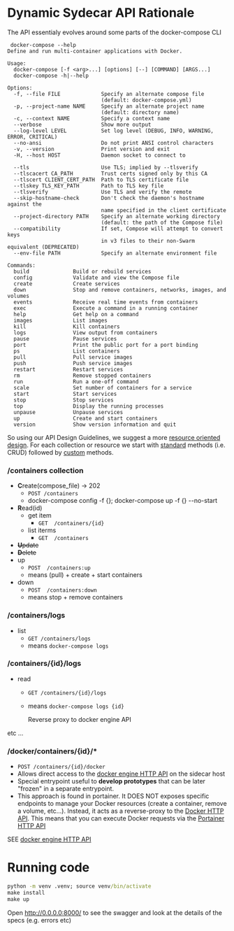 # Dynamic Sydecar API Rationale

The API essentialy evolves around some parts of the docker-compose CLI

```
 docker-compose --help
Define and run multi-container applications with Docker.

Usage:
  docker-compose [-f <arg>...] [options] [--] [COMMAND] [ARGS...]
  docker-compose -h|--help

Options:
  -f, --file FILE             Specify an alternate compose file
                              (default: docker-compose.yml)
  -p, --project-name NAME     Specify an alternate project name
                              (default: directory name)
  -c, --context NAME          Specify a context name
  --verbose                   Show more output
  --log-level LEVEL           Set log level (DEBUG, INFO, WARNING, ERROR, CRITICAL)
  --no-ansi                   Do not print ANSI control characters
  -v, --version               Print version and exit
  -H, --host HOST             Daemon socket to connect to

  --tls                       Use TLS; implied by --tlsverify
  --tlscacert CA_PATH         Trust certs signed only by this CA
  --tlscert CLIENT_CERT_PATH  Path to TLS certificate file
  --tlskey TLS_KEY_PATH       Path to TLS key file
  --tlsverify                 Use TLS and verify the remote
  --skip-hostname-check       Don't check the daemon's hostname against the
                              name specified in the client certificate
  --project-directory PATH    Specify an alternate working directory
                              (default: the path of the Compose file)
  --compatibility             If set, Compose will attempt to convert keys
                              in v3 files to their non-Swarm equivalent (DEPRECATED)
  --env-file PATH             Specify an alternate environment file

Commands:
  build              Build or rebuild services
  config             Validate and view the Compose file
  create             Create services
  down               Stop and remove containers, networks, images, and volumes
  events             Receive real time events from containers
  exec               Execute a command in a running container
  help               Get help on a command
  images             List images
  kill               Kill containers
  logs               View output from containers
  pause              Pause services
  port               Print the public port for a port binding
  ps                 List containers
  pull               Pull service images
  push               Push service images
  restart            Restart services
  rm                 Remove stopped containers
  run                Run a one-off command
  scale              Set number of containers for a service
  start              Start services
  stop               Stop services
  top                Display the running processes
  unpause            Unpause services
  up                 Create and start containers
  version            Show version information and quit

```


So using our API Design Guidelines, we suggest a more [resource oriented design](https://cloud.google.com/apis/design/resources). For each collection or resource we start with [standard](https://cloud.google.com/apis/design/standard_methods) methods (i.e. CRUD) followed by [custom](https://cloud.google.com/apis/design/custom_methods) methods.


### /containers collection

- **C**reate(compose_file) -> 202
  - ``POST /containers``
  - docker-compose config -f {}; docker-compose up -f {} --no-start
- **R**ead(id)
  - get item
    - ``GET  /containers/{id}``
  - list iterms
    - ``GET  /containers``
- ~~**U**pdate~~
- ~~**D**elete~~
- up
  - ``POST  /containers:up``
  - means (pull) + create + start containers
- down
  - ``POST  /containers:down``
  - means stop + remove containers



### /containers/logs
- list
  - ``GET /containers/logs``
  - means ``docker-compose logs``

### /containers/{id}/logs 

- read
  - ``GET /containers/{id}/logs``
  - means ``docker-compose logs {id}``

    Reverse proxy to docker engine API

etc ...

### /docker/containers/{id}/*

- ``POST /containers/{id}/docker`` 
- Allows direct access to the [docker engine HTTP API](https://docs.docker.com/engine/api/v1.30/#tag/Container) on the sidecar host
- Special entrypoint useful to **develop prototypes** that can be later "frozen" in a separate entrypoint.
- This approach is found in portainer. It DOES NOT exposes specific endpoints to manage your Docker resources (create a container, remove a volume, etc...). Instead, it acts as a reverse-proxy to the [Docker HTTP API](https://docs.docker.com/engine/api/v1.30/). This means that you can execute Docker requests via the [Portainer HTTP API](https://app.swaggerhub.com/apis/deviantony/Portainer/2.0.1#/settings/get_settings_public)



SEE [docker engine HTTP API](https://docs.docker.com/engine/api/v1.30/#tag/Container)


# Running code

```cmd
python -m venv .venv; source venv/bin/activate
make install
make up
```

Open http://0.0.0.0:8000/  to see the swagger and look at the details of the specs (e.g. errors etc)